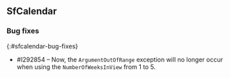 ## SfCalendar

### Bug fixes
{:#sfcalendar-bug-fixes}

* \#I292854 – Now, the `ArgumentOutOfRange` exception will no longer occur when using the `NumberOfWeeksInView` from 1 to 5.